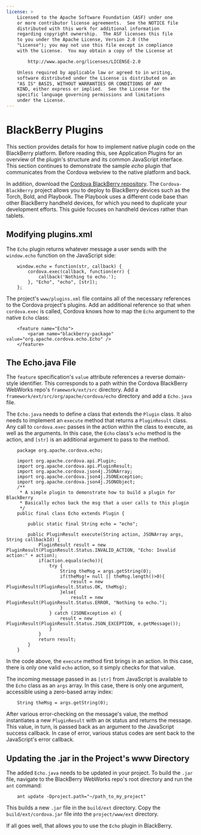```yaml
---
license: >
    Licensed to the Apache Software Foundation (ASF) under one
    or more contributor license agreements.  See the NOTICE file
    distributed with this work for additional information
    regarding copyright ownership.  The ASF licenses this file
    to you under the Apache License, Version 2.0 (the
    "License"); you may not use this file except in compliance
    with the License.  You may obtain a copy of the License at

        http://www.apache.org/licenses/LICENSE-2.0

    Unless required by applicable law or agreed to in writing,
    software distributed under the License is distributed on an
    "AS IS" BASIS, WITHOUT WARRANTIES OR CONDITIONS OF ANY
    KIND, either express or implied.  See the License for the
    specific language governing permissions and limitations
    under the License.
---
```


# BlackBerry Plugins

This section provides details for how to implement native plugin code
on the BlackBerry platform. Before reading this, see Application
Plugins for an overview of the plugin's structure and its common
JavaScript interface. This section continues to demonstrate the sample
_echo_ plugin that communicates from the Cordova webview to the native
platform and back.

In addition, download the [Cordova BlackBerry
repository](https://git-wip-us.apache.org/repos/asf?p=cordova-blackberry.git;a=summary).
The `Cordova-BlackBerry` project allows you to deploy to BlackBerry
devices such as the Torch, Bold, and Playbook. The Playbook uses a
different code base than other BlackBerry handheld devices, for which
you need to duplicate your development efforts.  This guide focuses on
handheld devices rather than tablets.

## Modifying plugins.xml

The `Echo` plugin returns whatever message a user sends with the
`window.echo` function on the JavaScript side:

        window.echo = function(str, callback) {
            cordova.exec(callback, function(err) {
                callback('Nothing to echo.');
            }, "Echo", "echo", [str]);
        };

The project's `www/plugins.xml` file contains all of the necessary
references to the Cordova project's plugins. Add an additional
reference so that when `cordova.exec` is called, Cordova knows how to
map the `Echo` argument to the native `Echo` class:

        <feature name="Echo">
            <param name="blackberry-package" value="org.apache.cordova.echo.Echo" />
        </feature>

## The Echo.java File

The `feature` specification's `value` attribute references a reverse
domain-style identifier. This corresponds to a path within the Cordova
BlackBerry WebWorks repo's `framework/ext/src` directory.  Add a
`framework/ext/src/org/apache/cordova/echo` directory and add a
`Echo.java` file.

The `Echo.java` needs to define a class that extends the `Plugin`
class. It also needs to implement an `execute` method that returns a
`PluginResult` class.  Any call to `cordova.exec` passes in the action
within the class to execute, as well as the arguments. In this case,
the `Echo` class's `echo` method is the action, and `[str]` is an
additional argument to pass to the method.

        package org.apache.cordova.echo;

        import org.apache.cordova.api.Plugin;
        import org.apache.cordova.api.PluginResult;
        import org.apache.cordova.json4j.JSONArray;
        import org.apache.cordova.json4j.JSONException;
        import org.apache.cordova.json4j.JSONObject;
        /**
         * A simple plugin to demonstrate how to build a plugin for BlackBerry
         * Basically echos back the msg that a user calls to this plugin
         */
        public final class Echo extends Plugin {

            public static final String echo = "echo";

            public PluginResult execute(String action, JSONArray args, String callbackId) {
                PluginResult result = new PluginResult(PluginResult.Status.INVALID_ACTION, "Echo: Invalid action:" + action);
                if(action.equals(echo)){
                    try {
                        String theMsg = args.getString(0);
                        if(theMsg!= null || theMsg.length()>0){
                            result = new PluginResult(PluginResult.Status.OK, theMsg);
                        }else{
                            result = new PluginResult(PluginResult.Status.ERROR, "Nothing to echo.");
                        }
                    } catch (JSONException e) {
                        result = new PluginResult(PluginResult.Status.JSON_EXCEPTION, e.getMessage());
                    }
                }
                return result;
            }
        }

In the code above, the `execute` method first brings in an action. In
this case, there is only one valid `echo` action, so it simply checks
for that value.

The incoming message passed in as `[str]` from JavaScript is available
to the `Echo` class as an `args` array. In this case, there is only
one argument, accessible using a zero-based array index:

        String theMsg = args.getString(0);

After various error-checking on the message's value, the method
instantiates a new `PluginResult` with an `OK` status and returns the
message.  This value, in turn, is passed back as an argument to the
JavaScript success callback. In case of error, various status codes
are sent back to the JavaScript's error callback.

## Updating the .jar in the Project's www Directory

The added `Echo.java` needs to be updated in your project.  To build
the `.jar` file, navigate to the BlackBerry WebWorks repo's root
directory and run the `ant` command:

        ant update -Dproject.path="~/path_to_my_project"

This builds a new `.jar` file in the `build/ext` directory. Copy the
`build/ext/cordova.jar` file into the `project/www/ext` directory.

If all goes well, that allows you to use the `Echo` plugin in
BlackBerry.
